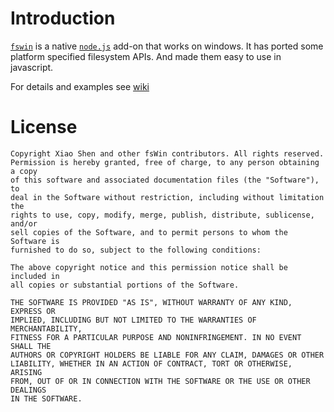 Introduction
============

[`fswin`](http://xxoo.github.com/node-fswin) is a native [`node.js`](http://nodejs.org) add-on that works on windows.
It has ported some platform specified filesystem APIs. And made them easy to use in javascript.

For details and examples see [wiki](https://github.com/xxoo/node-fswin/wiki)

License
=======

	Copyright Xiao Shen and other fsWin contributors. All rights reserved.
	Permission is hereby granted, free of charge, to any person obtaining a copy
	of this software and associated documentation files (the "Software"), to
	deal in the Software without restriction, including without limitation the
	rights to use, copy, modify, merge, publish, distribute, sublicense, and/or
	sell copies of the Software, and to permit persons to whom the Software is
	furnished to do so, subject to the following conditions:

	The above copyright notice and this permission notice shall be included in
	all copies or substantial portions of the Software.

	THE SOFTWARE IS PROVIDED "AS IS", WITHOUT WARRANTY OF ANY KIND, EXPRESS OR
	IMPLIED, INCLUDING BUT NOT LIMITED TO THE WARRANTIES OF MERCHANTABILITY,
	FITNESS FOR A PARTICULAR PURPOSE AND NONINFRINGEMENT. IN NO EVENT SHALL THE
	AUTHORS OR COPYRIGHT HOLDERS BE LIABLE FOR ANY CLAIM, DAMAGES OR OTHER
	LIABILITY, WHETHER IN AN ACTION OF CONTRACT, TORT OR OTHERWISE, ARISING
	FROM, OUT OF OR IN CONNECTION WITH THE SOFTWARE OR THE USE OR OTHER DEALINGS
	IN THE SOFTWARE.